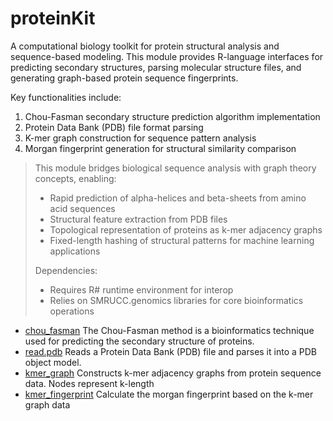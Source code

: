﻿# proteinKit

A computational biology toolkit for protein structural analysis and sequence-based modeling. 
 This module provides R-language interfaces for predicting secondary structures, parsing molecular 
 structure files, and generating graph-based protein sequence fingerprints.
 
 Key functionalities include:
 1. Chou-Fasman secondary structure prediction algorithm implementation
 2. Protein Data Bank (PDB) file format parsing
 3. K-mer graph construction for sequence pattern analysis
 4. Morgan fingerprint generation for structural similarity comparison
> This module bridges biological sequence analysis with graph theory concepts, enabling:
>  - Rapid prediction of alpha-helices and beta-sheets from amino acid sequences
>  - Structural feature extraction from PDB files
>  - Topological representation of proteins as k-mer adjacency graphs
>  - Fixed-length hashing of structural patterns for machine learning applications
>  
>  Dependencies: 
>  - Requires R# runtime environment for interop
>  - Relies on SMRUCC.genomics libraries for core bioinformatics operations

+ [chou_fasman](proteinKit/chou_fasman.1) The Chou-Fasman method is a bioinformatics technique used for predicting the secondary structure of proteins. 
+ [read.pdb](proteinKit/read.pdb.1) Reads a Protein Data Bank (PDB) file and parses it into a PDB object model.
+ [kmer_graph](proteinKit/kmer_graph.1) Constructs k-mer adjacency graphs from protein sequence data. Nodes represent k-length 
+ [kmer_fingerprint](proteinKit/kmer_fingerprint.1) Calculate the morgan fingerprint based on the k-mer graph data 
